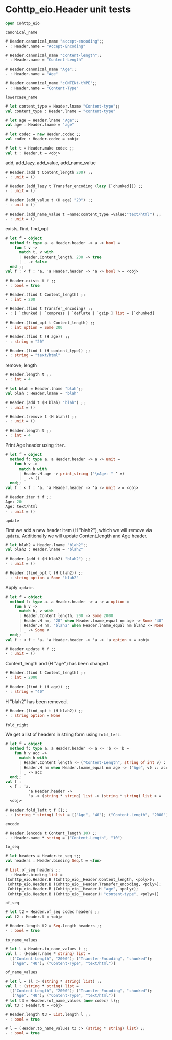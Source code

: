 # Cohttp_eio.Header unit tests

```ocaml
open Cohttp_eio
```

`canonical_name`

```ocaml
# Header.canonical_name "accept-encoding";;
- : Header.name = "Accept-Encoding"

# Header.canonical_name "content-length";;
- : Header.name = "Content-Length"

# Header.canonical_name "Age";;
- : Header.name = "Age"

# Header.canonical_name "cONTENt-tYPE";;
- : Header.name = "Content-Type"
```

`lowercase_name`

```ocaml
# let content_type = Header.lname "Content-type";;
val content_type : Header.lname = "content-type"

# let age = Header.lname "Age";;
val age : Header.lname = "age"
```

```ocaml
# let codec = new Header.codec ;;
val codec : Header.codec = <obj>

# let t = Header.make codec ;;
val t : Header.t = <obj>
```

add, add_lazy, add_value, add_name_value

```ocaml
# Header.(add t Content_length 200) ;;
- : unit = ()

# Header.(add_lazy t Transfer_encoding (lazy [`chunked])) ;;
- : unit = ()

# Header.(add_value t (H age) "20") ;; 
- : unit = ()

# Header.(add_name_value t ~name:content_type ~value:"text/html") ;;
- : unit = ()
```

exists, find, find_opt

```ocaml
# let f = object
  method f: type a. a Header.header -> a -> bool =
    fun t v ->
      match t, v with
      | Header.Content_length, 200 -> true
      | _ -> false
  end ;;
val f : < f : 'a. 'a Header.header -> 'a -> bool > = <obj>

# Header.exists t f ;;
- : bool = true

# Header.(find t Content_length) ;;
- : int = 200

# Header.(find t Transfer_encoding) ;;
- : [ `chunked | `compress | `deflate | `gzip ] list = [`chunked]

# Header.(find_opt t Content_length) ;;
- : int option = Some 200

# Header.(find t (H age)) ;;
- : string = "20"

# Header.(find t (H content_type)) ;;
- : string = "text/html"
```

remove, length

```ocaml
# Header.length t ;;
- : int = 4

# let blah = Header.lname "blah";;
val blah : Header.lname = "blah"

# Header.(add t (H blah) "blah") ;;
- : unit = ()

# Header.(remove t (H blah)) ;;
- : unit = ()

# Header.length t ;;
- : int = 4
```

Print Age header using `iter`.

```ocaml
# let f = object
  method f: type a. a Header.header -> a -> unit =
    fun h v ->
      match h with
      | Header.H age -> print_string ("\nAge: " ^ v)
      | _ -> ()
  end;;
val f : < f : 'a. 'a Header.header -> 'a -> unit > = <obj>

# Header.iter t f ;;
Age: 20
Age: text/html
- : unit = ()
```

`update`

First we add a new header item (H "blah2"), which we will remove via `update`. Additionally
we will update Content_length and Age header.

```ocaml
# let blah2 = Header.lname "blah2";;
val blah2 : Header.lname = "blah2"

# Header.(add t (H blah2) "blah2") ;;
- : unit = ()

# Header.(find_opt t (H blah2)) ;;
- : string option = Some "blah2"
```

Apply `update`.

```ocaml
# let f = object
  method f: type a. a Header.header -> a -> a option =
    fun h v ->
      match h, v with
      | Header.Content_length, 200 -> Some 2000
      | Header.H nm, "20" when Header.lname_equal nm age -> Some "40"
      | Header.H nm, "blah2" when Header.lname_equal nm blah2 -> None
      | _ -> Some v
  end;;
val f : < f : 'a. 'a Header.header -> 'a -> 'a option > = <obj>

# Header.update t f ;;
- : unit = ()
```

Content_length and (H "age") has been changed.

```ocaml
# Header.(find t Content_length) ;;
- : int = 2000

# Header.(find t (H age)) ;;
- : string = "40"
```

H "blah2" has been removed.

```ocaml
# Header.(find_opt t (H blah2)) ;;
- : string option = None
```

`fold_right`

We get a list of headers in string form using `fold_left`.

```ocaml
# let f = object
  method f: type a. a Header.header -> a -> 'b -> 'b = 
    fun h v acc ->
      match h with
      | Header.Content_length -> ("Content-Length", string_of_int v) :: acc
      | Header.H nm when Header.lname_equal nm age -> ("Age", v) :: acc
      | _ -> acc
  end;;
val f :
  < f : 'a.
          'a Header.header ->
          'a -> (string * string) list -> (string * string) list > =
  <obj>

# Header.fold_left t f [];;
- : (string * string) list = [("Age", "40"); ("Content-Length", "2000")]
```

`encode`

```ocaml
# Header.(encode t Content_length 10) ;;
- : Header.name * string = ("Content-Length", "10")
```

`to_seq`

```ocaml
# let headers = Header.to_seq t;;
val headers : Header.binding Seq.t = <fun>

# List.of_seq headers ;;
- : Header.binding list =
[Cohttp_eio.Header.B (Cohttp_eio__Header.Content_length, <poly>);
 Cohttp_eio.Header.B (Cohttp_eio__Header.Transfer_encoding, <poly>);
 Cohttp_eio.Header.B (Cohttp_eio__Header.H "age", <poly>);
 Cohttp_eio.Header.B (Cohttp_eio__Header.H "content-type", <poly>)]
```

`of_seq`

```ocaml
# let t2 = Header.of_seq codec headers ;;
val t2 : Header.t = <obj>

# Header.length t2 = Seq.length headers ;;
- : bool = true
```

`to_name_values`

```ocaml
# let l = Header.to_name_values t ;;
val l : (Header.name * string) list =
  [("Content-Length", "2000"); ("Transfer-Encoding", "chunked");
   ("Age", "40"); ("Content-Type", "text/html")]
```

`of_name_values`

```ocaml
# let l = (l :> (string * string) list) ;;
val l : (string * string) list =
  [("Content-Length", "2000"); ("Transfer-Encoding", "chunked");
   ("Age", "40"); ("Content-Type", "text/html")]
# let t3 = Header.(of_name_values (new codec) l);;
val t3 : Header.t = <obj>

# Header.length t3 = List.length l ;;
- : bool = true

# l = (Header.to_name_values t3 :> (string * string) list) ;;
- : bool = true
```
